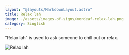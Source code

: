 ```yaml
---
layout: "@layouts/MarkdownLayout.astro"
title: Relax lah
image: ./assets/images-of-signs/merdeaf-relax-lah.png
category: Singlish
---
```


"Relax lah" is used to ask someone to chill out or relax.

![Relax lah](@signs/merdeaf-relax-lah.png)
